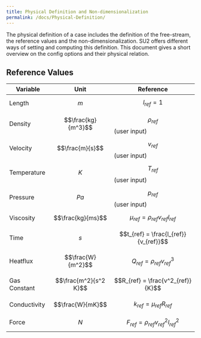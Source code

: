 ```yaml
---
title: Physical Definition and Non-dimensionalization
permalink: /docs/Physical-Definition/
---
```


The physical definition of a case includes the definition of the free-stream, the reference values and the non-dimensionalization. 
SU2 offers different ways of setting and computing this definition. This document gives a short overview on the config options and their physical relation.



## Reference Values ##

| Variable | Unit | Reference |
|---|---|---|
| Length | $$m$$ | $$l_{ref} = 1$$ |
| Density | $$\frac{kg}{m^3}$$ | $$\rho_{ref}$$ (user input) |
| Velocity | $$\frac{m}{s}$$ | $$v_{ref}$$ (user input)|
| Temperature | $$K$$ | $$T_{ref}$$ (user input) |
| Pressure | $$Pa$$ | $$p_{ref}$$ (user input) |
| Viscosity | $$\frac{kg}{ms}$$ | $$\mu_{ref} = \rho_{ref}v_{ref}l_{ref}$$ |
| Time | $$s$$ | $$t_{ref} = \frac{l_{ref}}{v_{ref}}$$ |
| Heatflux | $$\frac{W}{m^2}$$ | $$Q_{ref} = \rho_{ref}v^3_{ref} $$ |
| Gas Constant | $$\frac{m^2}{s^2 K}$$ | $$R_{ref} = \frac{v^2_{ref}}{K}$$|
| Conductivity | $$\frac{W}{mK}$$ | $$k_{ref} = \mu_{ref}R_{ref}$$ |
| Force | $$ N $$ | $$ F_{ref} = \rho_{ref}v^2_{ref}l^2_{ref} $$ |
